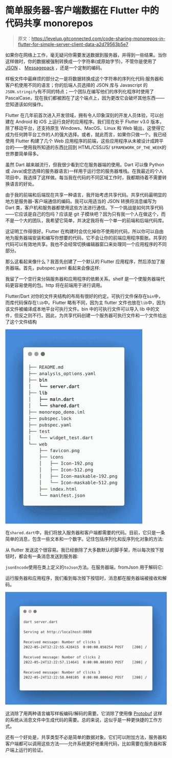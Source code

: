 # 简单服务器-客户端数据在 Flutter 中的代码共享 monorepos

> 原文：<https://levelup.gitconnected.com/code-sharing-monorepos-in-flutter-for-simple-server-client-data-a2d79563b5e7>

如果你在网络上工作，毫无疑问你需要发送数据到服务器，并得到一些结果。当你这样做时，你的数据被强制转换成一个字符串(或原始字节)，不管你是使用了 [JSON](https://www.json.org/json-en.html) 、 [Messagepack](https://msgpack.org/index.html) ，还是一个定制的编码。

样板文件中最麻烦的部分之一是将数据转换成这个字符串的序列化代码:服务器和客户机使用不同的语言；你的后端人员选择的 JSON 库与 Javascript 的`JSON.stringify`有不同的特点；一个团队在编写他们的序列化程序时使用了 PascalCase，现在我们都被困在了这个端点上，因为更改它会破坏其他东西——您知道该如何操作。

Flutter 在几年前首次进入开发领域，拥有令人印象深刻的开发人员体验，可以创建在 Android 和 iOS 上运行良好的应用程序。我们现在处于 Flutter v3.0 版本，除了移动平台，还支持原生 Windows、MacOS、Linux 和 Web 输出，这使得它成为任何跨平台工作的人的强大选择。或者，就此而言，如果你只做一个。我已经使用 Flutter 构建了几个 Web 应用程序的前端，这些应用程序从未被设计成跨平台的——使用我所知道的东西比回到 HTML/CSS/JS/ `$FRAMEWORK_OF_THE_WEEK`的世界要简单得多。

虽然 Dart 越来越流行，但我很少看到它在服务器端的使用。Dart 可以像 Python 或 Java(或您选择的服务器语言)一样用于运行您的服务器堆栈。在我最近的个人项目中，我选择了这样做。每当我在代码的不同区域工作时，我都期待着不需要转换语言的好处。

由于我的前端和后端现在共享一种语言，我开始考虑共享代码。共享代码最明显的地方是服务器-客户端通信的编码。我可以用适当的 JSON 转换将消息编写为 Dart 类，客户机和服务器都使用这些方法进行通信。下一个挑战是如何共享代码——它应该是自己的包吗？应该是 git 子模块吧？因为只有我一个人在做这个，而不是一个大的团队，我希望它简单，并决定我将有一个单一的前端和后端代码库。

这证明工作得很好。Flutter 在构建时会优化掉你不使用的代码，所以你可以自由地为服务器端安装和编写你想要的代码，它不会让你的前端应用程序膨胀。共享的代码可以有效地共享。我也不会经常切换编辑器窗口来处理同一个应用程序的不同部分。

那么这看起来像什么？我首先创建了一个默认的 Flutter 应用程序，然后添加了服务器端。首先，pubspec.yaml 看起来会像这样:

我留了一个空行来分隔服务器和应用程序的依赖关系。shelf 是一个使服务器端代码更容易使用的包。http 将在前端用于进行调用。

Flutter/Dart 对你的文件夹结构的布局有很好的约定。可执行文件保存在`bin`中，而库代码保存在`lib`中。Flutter 略有不同，因为主 flutter 文件也放在`lib`中，因为该文件被编译成本地平台可执行文件。bin 中的可执行文件可以导入 lib 中的文件，但反之则不行。因此，为共享代码创建一个服务器可执行文件和一个文件给出了这个文件结构

![](img/172a4961e8dc64f5f242ed02893f5430.png)

在`shared.dart`中，我们将放入服务器和客户端都需要的代码。目前，它只是一条简单的消息，包含一些文本和一个数字。记住包括序列化和反序列化对象的方法:

从 flutter 发送这个很容易。我已经删除了大多数默认的脚手架，所以每次按下按钮时，都会有一条消息发送到服务器:

`jsonEncode`使用在类上定义的`toJson`方法。在服务器端，fromJson 用于解码它:

运行服务器和应用程序，我们看到每次按下按钮时，消息都在服务器端被接收和解码。

![](img/f3512afc51b659d3380d548e72fc87f5.png)

这消除了用两种语言编写样板编码/解码的需要。它消除了使用像 [Protobuf](https://developers.google.com/protocol-buffers) 这样的系统从消息文件中生成代码的需要。总的来说，这似乎是一种更快捷的工作方式。

还有一个好处是，共享类型不必是简单的数据对象。它们可以附加方法，服务器和客户端都可以调用这些方法——允许系统更好地重用代码，比如需要在服务器和客户端上运行的验证。